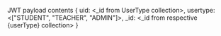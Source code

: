 JWT payload contents
{
  uid: <_id from UserType collection>,
  usertype: <["STUDENT", "TEACHER", "ADMIN"]>,
  _id: <_id from respective {userType} collection>
}